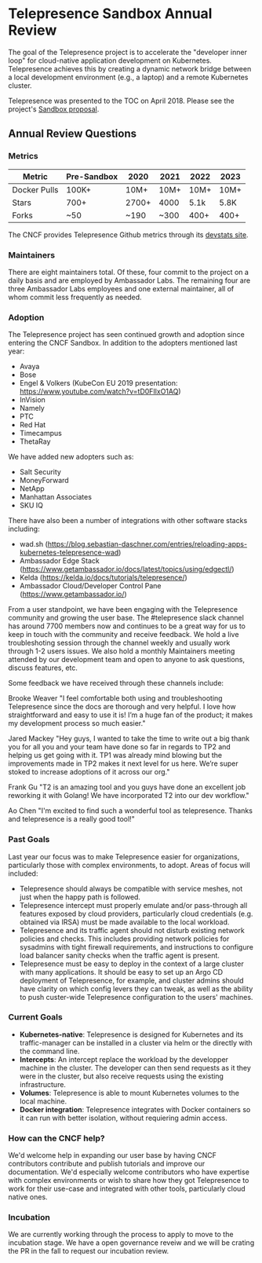 # Telepresence Sandbox Annual Review

The goal of the Telepresence project is to accelerate the "developer inner loop" for cloud-native application development on Kubernetes. Telepresence achieves this by creating a dynamic network bridge between a local development environment (e.g., a laptop) and a remote Kubernetes cluster.

Telepresence was presented to the TOC on April 2018. Please see the project's [Sandbox proposal](https://github.com/cncf/toc/blob/master/proposals/sandbox/telepresence.adoc).

## Annual Review Questions

### Metrics

| Metric       |  Pre-Sandbox |     2020     |    2021      |   2022    |   2023   |
| ------------ | ------------ | ------------ | ------------ | --------- | -------- |
| Docker Pulls | 100K+        | 10M+         | 10M+         | 10M+      | 10M+     |
| Stars        | 700+         | 2700+        | 4000         | 5.1k      | 5.8K     |
| Forks        | ~50          | ~190         | ~300         | 400+      | 400+     |


The CNCF provides Telepresence Github metrics through its [devstats site](https://telepresence.devstats.cncf.io/d/8/dashboards?orgId=1&refresh=15m).

### Maintainers

There are eight maintainers total. Of these, four commit to the project on a daily basis and are employed by Ambassador Labs.
The remaining four are three Ambassador Labs employees and one external maintainer, all of whom commit less frequently as needed.

### Adoption

The Telepresence project has seen continued growth and adoption since entering the CNCF Sandbox. In addition to the adopters mentioned last year:

* Avaya
* Bose
* Engel & Volkers (KubeCon EU 2019 presentation: https://www.youtube.com/watch?v=tD0FIlxO1AQ)
* InVision
* Namely
* PTC
* Red Hat
* Timecampus
* ThetaRay

We have added new adopters such as:

* Salt Security
* MoneyForward
* NetApp
* Manhattan Associates
* SKU IQ


There have also been a number of integrations with other software stacks including:

* wad.sh (https://blog.sebastian-daschner.com/entries/reloading-apps-kubernetes-telepresence-wad)
* Ambassador Edge Stack (https://www.getambassador.io/docs/latest/topics/using/edgectl/)
* Kelda (https://kelda.io/docs/tutorials/telepresence/)
* Ambassador Cloud/Developer Control Pane (https://www.getambassador.io/)

From a user standpoint, we have been engaging with the Telepresence community and growing the user base. The #telepresence slack channel has around 7700 members now and continues to be a great way for us to keep in touch with the community and receive feedback. We hold a live troubleshoting session through the channel weekly and usually work through 1-2 users issues. We also hold a monthly Maintainers meeting attended by our development team and open to anyone to ask questions, discuss features, etc.

Some feedback we have received through these channels include:

Brooke Weaver "I feel comfortable both using and troubleshooting Telepresence since the docs are thorough and very helpful. I love how straightforward and easy to use it is! I’m a huge fan of the product; it makes my development process so much easier."

Jared Mackey "Hey guys, I wanted to take the time to write out a big thank you for all you and your team have done so far in regards to TP2 and helping us get going with it. TP1 was already mind blowing but the improvements made in TP2 makes it next level for us here. We’re super stoked to increase adoptions of it across our org."

Frank Gu "T2 is an amazing tool and you guys have done an excellent job reworking it with Golang! We have incorporated T2 into our dev workflow."

Ao Chen "I'm excited to find such a wonderful tool as telepresence. Thanks and telepresence is a really good tool!"


### Past Goals

Last year our focus was to make Telepresence easier for organizations, particularly those with complex environments, to adopt. 
Areas of focus will included:
* Telepresence should always be compatible with service meshes, not just when the happy path is followed.
* Telepresence intercept must properly emulate and/or pass-through all features exposed by cloud providers, particularly cloud credentials (e.g. obtained via IRSA) must be made available to the local workload.
* Telepresence and its traffic agent should not disturb existing network policies and checks. This includes providing network policies for sysadmins with tight firewall requirements, and instructions to configure load balancer sanity checks when the traffic agent is present.
* Telepresence must be easy to deploy in the context of a large cluster with many applications. It should be easy to set up an Argo CD deployment of Telepresence, for example, and cluster admins should have clarity on which config levers they can tweak, as well as the ability to push custer-wide Telepresence configuration to the users' machines.


### Current Goals

- **Kubernetes-native**: Telepresence is designed for Kubernetes and its traffic-manager can be installed in a cluster via helm or the directly with the command line.
- **Intercepts**: An intercept replace the workload by the developper machine in the cluster. The developer can then send requests as it they were in the cluster, but also receive requests using the existing infrastructure.
- **Volumes**: Telepresence is able to mount Kubernetes volumes to the local machine.
- **Docker integration**: Telepresence integrates with Docker containers so it can run with better isolation, without requiering admin access.

### How can the CNCF help?

We'd welcome help in expanding our user base by having CNCF contributors contribute and publish tutorials and improve our documentation.
We'd especially welcome contributors who have expertise with complex environments or wish to share how they got Telepresence to work for their use-case and integrated with other tools, particularly cloud native ones.

### Incubation

We are currently working through the process to apply to move to the incubation stage.  We have a open governance reveiw and we will be crating the PR in the fall to request our incubation review. 
